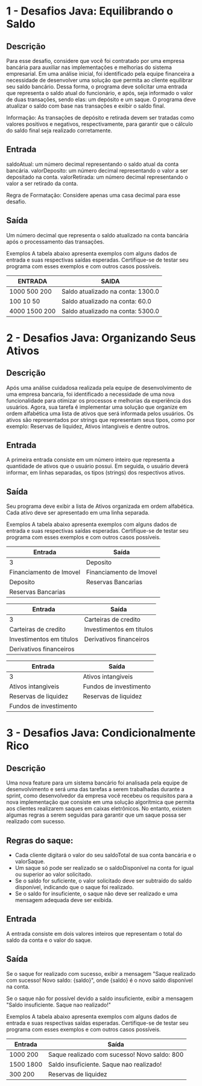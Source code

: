 # 1 - Desafios Java: Equilibrando o Saldo
## Descrição
Para esse desafio, considere que você foi contratado por uma empresa bancária para auxiliar nas implementações e melhorias do sistema empresarial. Em uma análise inicial, foi identificado pela equipe financeira a necessidade de desenvolver uma solução que permita ao cliente equilibrar seu saldo bancário. Dessa forma, o programa deve solicitar uma entrada que representa o saldo atual do funcionário, e após, seja informado o valor de duas transações, sendo elas: um depósito e um saque. O programa deve atualizar o saldo com base nas transações e exibir o saldo final.

Informação: As transações de depósito e retirada devem ser tratadas como valores positivos e negativos, respectivamente, para garantir que o cálculo do saldo final seja realizado corretamente.
 

## Entrada
saldoAtual: um número decimal representando o saldo atual da conta bancária.
valorDeposito: um número decimal representando o valor a ser depositado na conta.
valorRetirada: um número decimal representando o valor a ser retirado da conta.

Regra de Formatação: Considere apenas uma casa decimal para esse desafio.

## Saída
 Um número decimal que representa o saldo atualizado na conta bancária após o processamento das transações.

Exemplos
A tabela abaixo apresenta exemplos com alguns dados de entrada e suas respectivas saídas esperadas. Certifique-se de testar seu programa com esses exemplos e com outros casos possíveis.

| ENTRADA       |             SAIDA                            |
|---------------|----------------------------------|
| 1000 500 200  |Saldo atualizado na conta: 1300.0 |
| 100 10 50     |Saldo atualizado na conta: 60.0   |
| 4000 1500 200 |Saldo atualizado na conta: 5300.0 |

# 2 - Desafios Java: Organizando Seus Ativos
## Descrição
Após uma análise cuidadosa realizada pela equipe de desenvolvimento de uma empresa bancaria, foi identificado a necessidade de uma nova funcionalidade para otimizar os processos e melhorias da experiência dos usuários. Agora, sua tarefa é implementar uma solução que organize em ordem alfabética uma lista de ativos que será informada pelos usuários. Os ativos são representados por strings que representam seus tipos, como por exemplo: Reservas de liquidez, Ativos intangiveis e dentre outros.

## Entrada
A primeira entrada consiste em um número inteiro que representa a  quantidade de ativos que o usuário possui. Em seguida, o usuário deverá  informar, em linhas separadas, os tipos (strings) dos respectivos ativos.

## Saída
Seu programa deve exibir a lista de Ativos organizada em ordem alfabética. Cada ativo deve ser apresentado em uma linha separada.

Exemplos
A tabela abaixo apresenta exemplos com alguns dados de entrada e suas respectivas saídas esperadas. Certifique-se de testar seu programa com esses exemplos e com outros casos possíveis.

|         Entrada	        |           Saída          |
| ----------------------- | ------------------------ |
3                         | Deposito                 |
Financiamento de Imovel   | Financiamento de Imovel  |
Deposito                  | Reservas Bancarias       |
Reservas Bancarias        |
 	
|         Entrada	        |           Saída          |
| ----------------------- | ------------------------ |
3                         | Carteiras de credito     |
Carteiras de credito      | Investimentos em titulos |
Investimentos em titulos  | Derivativos financeiros  |
Derivativos financeiros   |

|         Entrada	        |           Saída          |
| ----------------------- | ------------------------ |
3                         | Ativos intangiveis       |
Ativos intangiveis        | Fundos de investimento   |
Reservas de liquidez      | Reservas de liquidez     |
Fundos de investimento	   |

# 3 - Desafios Java: Condicionalmente Rico
## Descrição
Uma nova feature para um sistema bancário foi analisada pela equipe de desenvolvimento e será uma das tarefas a serem trabalhadas durante a sprint, como desenvolvedor da empresa você recebeu os requisitos para a nova implementação que consiste em uma solução algorítmica que permita aos clientes realizarem saques em caixas eletrônicos. No entanto, existem algumas regras a serem seguidas para garantir que um saque possa ser realizado com sucesso.

## Regras do saque:

- Cada cliente digitará o valor do seu saldoTotal de sua conta bancária e o valorSaque.
- Um saque só pode ser realizado se o saldoDisponível na conta for igual ou superior ao valor solicitado.
- Se o saldo for suficiente, o valor solicitado deve ser subtraído do saldo disponível, indicando que o saque foi realizado.
- Se o saldo for insuficiente, o saque não deve ser realizado e uma mensagem adequada deve ser exibida.

## Entrada
A entrada consiste em dois valores inteiros que representam o total do saldo da conta e o valor do saque.

## Saída
Se o saque for realizado com sucesso, exibir a mensagem "Saque realizado com sucesso! Novo saldo: {saldo}", onde {saldo} é o novo saldo disponível na conta.

Se o saque não for possível devido a saldo insuficiente, exibir a mensagem "Saldo insuficiente. Saque nao realizado!"

Exemplos
A tabela abaixo apresenta exemplos com alguns dados de entrada e suas respectivas saídas esperadas. Certifique-se de testar seu programa com esses exemplos e com outros casos possíveis.

|         Entrada	        |                      Saída                     |
| ----------------------- | ---------------------------------------------- |
| 1000 200                | Saque realizado com sucesso! Novo saldo: 800   |
| 1500 1800               | Saldo insuficiente. Saque nao realizado!       |
| 300 200                 | Reservas de liquidez                           |
